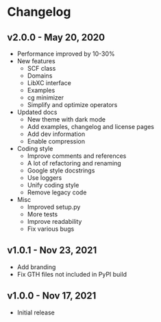 Changelog
=========

v2.0.0 - May 20, 2020
---------------------
- Performance improved by 10-30%
- New features
   - SCF class
   - Domains
   - LibXC interface
   - Examples
   - cg minimizer
   - Simplify and optimize operators
- Updated docs
   - New theme with dark mode
   - Add examples, changelog and license pages
   - Add dev information
   - Enable compression
- Coding style
   - Improve comments and references
   - A lot of refactoring and renaming
   - Google style docstrings
   - Use loggers
   - Unify coding style
   - Remove legacy code
- Misc
   - Improved setup.py
   - More tests
   - Improve readability
   - Fix various bugs

v1.0.1 - Nov 23, 2021
---------------------
- Add branding
- Fix GTH files not included in PyPI build

v1.0.0 - Nov 17, 2021
---------------------
- Initial release
